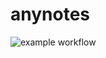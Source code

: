 # anynotes
![example workflow](https://github.com/vhontar/anynotes/actions/workflows/android_build.yml/badge.svg)